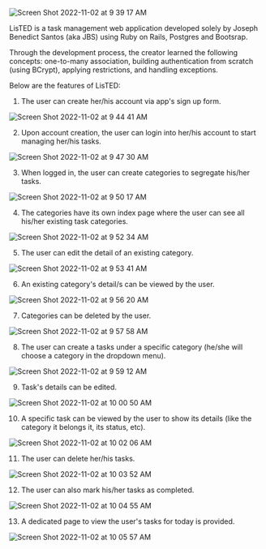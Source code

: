 
![Screen Shot 2022-11-02 at 9 39 17 AM](https://user-images.githubusercontent.com/105329323/199374507-de9c130a-b77e-442c-ac5a-e5e32dd4b137.png)


LisTED is a task management web application developed solely by Joseph Benedict Santos (aka JBS) using Ruby on Rails, Postgres and Bootsrap.

Through the development process, the creator learned the following concepts: one-to-many association, building authentication from scratch (using BCrypt), applying restrictions, and handling exceptions.

Below are the features of LisTED:

1. The user can create her/his account via app's sign up form.

![Screen Shot 2022-11-02 at 9 44 41 AM](https://user-images.githubusercontent.com/105329323/199375103-6ef45f91-b9c7-4f53-a616-7584331e19fe.png)

2. Upon account creation, the user can login into her/his account to start managing her/his tasks.

![Screen Shot 2022-11-02 at 9 47 30 AM](https://user-images.githubusercontent.com/105329323/199375389-44f3974e-fb54-4dd8-a4b8-f17fefa5e0cd.png)

3. When logged in, the user can create categories to segregate his/her tasks.

![Screen Shot 2022-11-02 at 9 50 17 AM](https://user-images.githubusercontent.com/105329323/199375733-b0309dca-415f-45bb-bd0a-8b545f80e4b0.png)

4. The categories have its own index page where the user can see all his/her existing task categories.

![Screen Shot 2022-11-02 at 9 52 34 AM](https://user-images.githubusercontent.com/105329323/199375990-373b031b-bb23-45ab-a375-1724a74f3c79.png)

5. The user can edit the detail of an existing category.

![Screen Shot 2022-11-02 at 9 53 41 AM](https://user-images.githubusercontent.com/105329323/199376172-66634639-fff5-4cac-a474-09e2ab37d4cd.png)

6. An existing category's detail/s can be viewed by the user.

![Screen Shot 2022-11-02 at 9 56 20 AM](https://user-images.githubusercontent.com/105329323/199376869-ab646083-7a15-43d0-927d-e8d02fc7c863.png)

7. Categories can be deleted by the user.

![Screen Shot 2022-11-02 at 9 57 58 AM](https://user-images.githubusercontent.com/105329323/199377117-7968088b-af19-4794-b908-bc73d8c9cb43.png)

8. The user can create a tasks under a specific category (he/she will choose a category in the dropdown menu).

![Screen Shot 2022-11-02 at 9 59 12 AM](https://user-images.githubusercontent.com/105329323/199377348-cd206b47-1193-46d8-8ee4-d5a0bca12e1b.png)

9. Task's details can be edited.

![Screen Shot 2022-11-02 at 10 00 50 AM](https://user-images.githubusercontent.com/105329323/199377447-6c4970e6-e428-42bd-b528-580a9f845c18.png)

10. A specific task can be viewed by the user to show its details (like the category it belongs it, its status, etc).

![Screen Shot 2022-11-02 at 10 02 06 AM](https://user-images.githubusercontent.com/105329323/199377679-733ad52b-e92b-41bf-9a64-f7677502ec21.png)

11. The user can delete her/his tasks.

![Screen Shot 2022-11-02 at 10 03 52 AM](https://user-images.githubusercontent.com/105329323/199377867-7a569e40-9c79-4304-8e56-4fda07cff0c3.png)

12. The user can also mark his/her tasks as completed.

![Screen Shot 2022-11-02 at 10 04 55 AM](https://user-images.githubusercontent.com/105329323/199378011-897c40f4-a456-4b6e-989a-fdbd0da3cef8.png)

13. A dedicated page to view the user's tasks for today is provided.

![Screen Shot 2022-11-02 at 10 05 57 AM](https://user-images.githubusercontent.com/105329323/199378106-39501786-2a7f-4986-9119-5fc3aa5102a9.png)

















